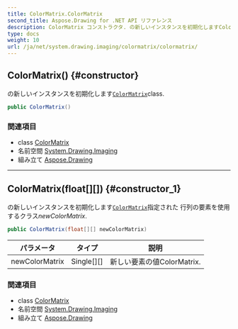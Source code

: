 ```yaml
---
title: ColorMatrix.ColorMatrix
second_title: Aspose.Drawing for .NET API リファレンス
description: ColorMatrix コンストラクタ. の新しいインスタンスを初期化しますColorMatrixclass.
type: docs
weight: 10
url: /ja/net/system.drawing.imaging/colormatrix/colormatrix/
---
```

## ColorMatrix() {#constructor}

の新しいインスタンスを初期化します[`ColorMatrix`](../)class.

```csharp
public ColorMatrix()
```

### 関連項目

* class [ColorMatrix](../)
* 名前空間 [System.Drawing.Imaging](../../colormatrix/)
* 組み立て [Aspose.Drawing](../../../)

---

## ColorMatrix(float[][]) {#constructor_1}

の新しいインスタンスを初期化します[`ColorMatrix`](../)指定された 行列の要素を使用するクラス*newColorMatrix*.

```csharp
public ColorMatrix(float[][] newColorMatrix)
```

| パラメータ | タイプ | 説明 |
| --- | --- | --- |
| newColorMatrix | Single[][] | 新しい要素の値ColorMatrix. |

### 関連項目

* class [ColorMatrix](../)
* 名前空間 [System.Drawing.Imaging](../../colormatrix/)
* 組み立て [Aspose.Drawing](../../../)


